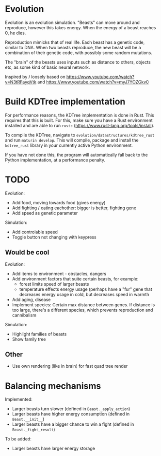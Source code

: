 # Evolution

Evolution is an evolution simulation. "Beasts" can move around and reproduce, however this takes energy. When the 
energy of a beast reaches 0, he dies.

Reproduction mimicks that of real life. Each beast has a genetic code, similar to DNA. When two beasts reproduce, the 
new beast will be a combination of their
genetic code, with possibly some random mutations.

The "brain" of the beasts uses inputs such as distance to others, objects etc, as some kind of basic neural network.

Inspired by / loosely based on https://www.youtube.com/watch?v=N3tRFayqVtk and https://www.youtube.com/watch?v=myJ7YOZGkv0

# Build KDTree implementation

For performance reasons, the KDTree implementation is done in Rust. This requires that this is built.
For this, make sure you have a Rust environment installed and are able to run `rustc`
(https://www.rust-lang.org/tools/install).

To compile the KDTree, navigate to `evolution/datastructures/kdtree_rust` and run `maturin develop`. This will compile,
package and install the `kdtree_rust` library in your currently active Python environment.

If you have not done this, the program will automatically fall back to the Python implementation, at a performance
penalty.

# TODO

Evolution:
- Add food, moving towards food (gives energy)
- Add fighting / eating eachother: bigger is better, fighting gene
- Add speed as genetic parameter

Simulation:
- Add controlable speed
- Toggle button not changing with keypress

## Would be cool

Evolution:
- Add items to environment - obstacles, dangers
- Add environment factors that suite certain beasts, for example:
  - forest limits speed of larger beasts
  - temperature effects energy usage (perhaps have a "fur" gene that decreases energy usage in cold, but decreases speed in warmth
- Add aging, disease
- Implement species: Certain max distance between genes. If distance is too large, there's a different species, which
  prevents reproduction and cannibalism

Simulation:
- Highlight families of beasts
- Show family tree

## Other

- Use own rendering (like in brain) for fast quad tree render

# Balancing mechanisms

Implemented:

- Larger beasts turn slower (defined in `Beast._apply_action`)
- Larger beasts have higher energy consumption (defined in `Beast.__init__`)
- Larger beasts have a bigger chance to win a fight (defined in `Beast._fight_result`)

To be added:

- Larger beasts have larger energy storage
